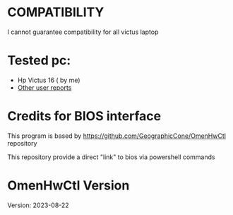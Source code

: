 # COMPATIBILITY

I cannot guarantee compatibility for all victus laptop

# Tested pc:
* Hp Victus 16 ( by me)
* [Other user reports](https://github.com/GeographicCone/OmenHwCtl/issues/1)

# Credits for BIOS interface
This program is based by https://github.com/GeographicCone/OmenHwCtl repository

This repository provide a direct "link" to bios via powershell commands

# OmenHwCtl Version

Version: 2023-08-22
